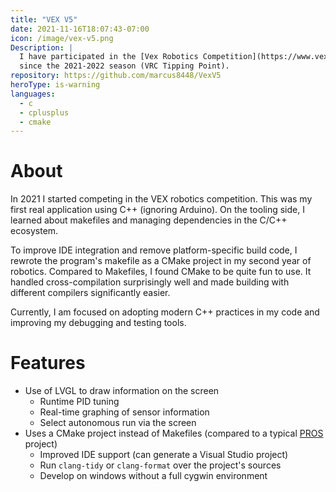 ```yaml
---
title: "VEX V5"
date: 2021-11-16T18:07:43-07:00
icon: /image/vex-v5.png
Description: |
  I have participated in the [Vex Robotics Competition](https://www.vexrobotics.com/v5/competition/)
  since the 2021-2022 season (VRC Tipping Point).
repository: https://github.com/marcus8448/VexV5
heroType: is-warning
languages:
  - c
  - cplusplus
  - cmake
---
```


# About

In 2021 I started competing in the VEX robotics competition.
This was my first real application using C++ (ignoring Arduino).
On the tooling side, I learned about makefiles and managing dependencies in the C/C++ ecosystem.

To improve IDE integration and remove platform-specific build code,
I rewrote the program's makefile as a CMake project in my second year of robotics.
Compared to Makefiles, I found CMake to be quite fun to use.
It handled cross-compilation surprisingly well and made building with different compilers significantly easier.

Currently, I am focused on adopting modern C++ practices in my code and improving my debugging and testing tools.

# Features

* Use of LVGL to draw information on the screen
  * Runtime PID tuning
  * Real-time graphing of sensor information
  * Select autonomous run via the screen
* Uses a CMake project instead of Makefiles (compared to a typical [PROS](https://pros.cs.purdue.edu/) project)
  * Improved IDE support (can generate a Visual Studio project)
  * Run `clang-tidy` or `clang-format` over the project's sources
  * Develop on windows without a full cygwin environment
